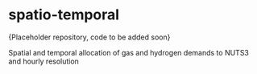 # spatio-temporal

{Placeholder repository, code to be added soon}

Spatial and temporal allocation of gas and hydrogen demands to NUTS3 and hourly resolution
